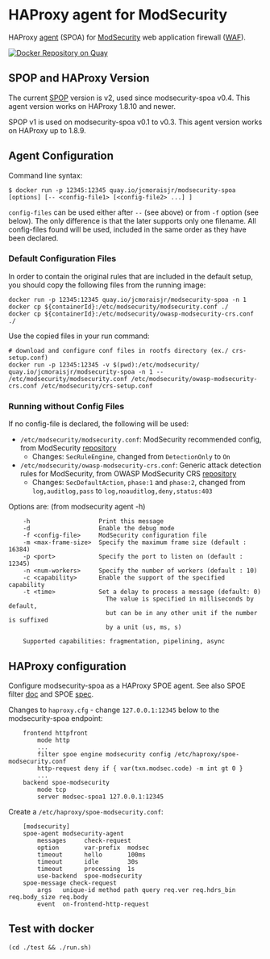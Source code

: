 # HAProxy agent for ModSecurity

HAProxy [agent](http://cbonte.github.io/haproxy-dconv/1.8/configuration.html#9.3) (SPOA)
for [ModSecurity](http://www.modsecurity.org) web application firewall
([WAF](https://en.wikipedia.org/wiki/Web_application_firewall)).

[![Docker Repository on Quay](https://quay.io/repository/jcmoraisjr/modsecurity-spoa/status "Docker Repository on Quay")](https://quay.io/repository/jcmoraisjr/modsecurity-spoa)

## SPOP and HAProxy Version

The current [SPOP](https://www.haproxy.org/download/2.2/doc/SPOE.txt) version is v2, used since modsecurity-spoa v0.4. This agent version works on HAProxy 1.8.10 and newer.

SPOP v1 is used on modsecurity-spoa v0.1 to v0.3. This agent version works on HAProxy up to 1.8.9.

## Agent Configuration

Command line syntax:

```
$ docker run -p 12345:12345 quay.io/jcmoraisjr/modsecurity-spoa [options] [-- <config-file1> [<config-file2> ...] ]
```

`config-files` can be used either after `--` (see above) or from `-f` option (see below).
The only difference is that the later supports only one filename. All config-files found
will be used, included in the same order as they have been declared.

### Default Configuration Files

In order to contain the original rules that are included in the default setup, you should copy the following files from the running image:
```
docker run -p 12345:12345 quay.io/jcmoraisjr/modsecurity-spoa -n 1
docker cp ${containerId}:/etc/modsecurity/modsecurity.conf ./
docker cp ${containerId}:/etc/modsecurity/owasp-modsecurity-crs.conf ./
```

Use the copied files in your run command:
```
# download and configure conf files in rootfs directory (ex./ crs-setup.conf)
docker run -p 12345:12345 -v $(pwd):/etc/modsecurity/ quay.io/jcmoraisjr/modsecurity-spoa -n 1 -- /etc/modsecurity/modsecurity.conf /etc/modsecurity/owasp-modsecurity-crs.conf /etc/modsecurity/crs-setup.conf
```

### Running without Config Files

If no config-file is declared, the following will be used:

* `/etc/modsecurity/modsecurity.conf`: ModSecurity recommended config, from ModSecurity [repository](https://github.com/SpiderLabs/ModSecurity/tree/v2/master)
    * Changes: `SecRuleEngine`, changed from `DetectionOnly` to `On`
* `/etc/modsecurity/owasp-modsecurity-crs.conf`: Generic attack detection rules for ModSecurity, from OWASP ModSecurity CRS [repository](https://github.com/SpiderLabs/owasp-modsecurity-crs)
    * Changes: `SecDefaultAction`, `phase:1` and `phase:2`, changed from `log,auditlog,pass` to `log,noauditlog,deny,status:403`

Options are: (from modsecurity agent -h)

```
    -h                   Print this message
    -d                   Enable the debug mode
    -f <config-file>     ModSecurity configuration file
    -m <max-frame-size>  Specify the maximum frame size (default : 16384)
    -p <port>            Specify the port to listen on (default : 12345)
    -n <num-workers>     Specify the number of workers (default : 10)
    -c <capability>      Enable the support of the specified capability
    -t <time>            Set a delay to process a message (default: 0)
                           The value is specified in milliseconds by default,
                           but can be in any other unit if the number is suffixed
                           by a unit (us, ms, s)

    Supported capabilities: fragmentation, pipelining, async
```

## HAProxy configuration

Configure modsecurity-spoa as a HAProxy SPOE agent. See also SPOE filter
[doc](http://cbonte.github.io/haproxy-dconv/1.8/configuration.html#9.3)
and SPOE [spec](https://www.haproxy.org/download/1.8/doc/SPOE.txt).

Changes to `haproxy.cfg` - change `127.0.0.1:12345` below to the
modsecurity-spoa endpoint:

```
    frontend httpfront
        mode http
        ...
        filter spoe engine modsecurity config /etc/haproxy/spoe-modsecurity.conf
        http-request deny if { var(txn.modsec.code) -m int gt 0 }
        ...
    backend spoe-modsecurity
        mode tcp
        server modsec-spoa1 127.0.0.1:12345
```

Create a `/etc/haproxy/spoe-modsecurity.conf`:

```
    [modsecurity]
    spoe-agent modsecurity-agent
        messages     check-request
        option       var-prefix  modsec
        timeout      hello       100ms
        timeout      idle        30s
        timeout      processing  1s
        use-backend  spoe-modsecurity
    spoe-message check-request
        args   unique-id method path query req.ver req.hdrs_bin req.body_size req.body
        event  on-frontend-http-request
```

## Test with docker

```
(cd ./test && ./run.sh)
```
